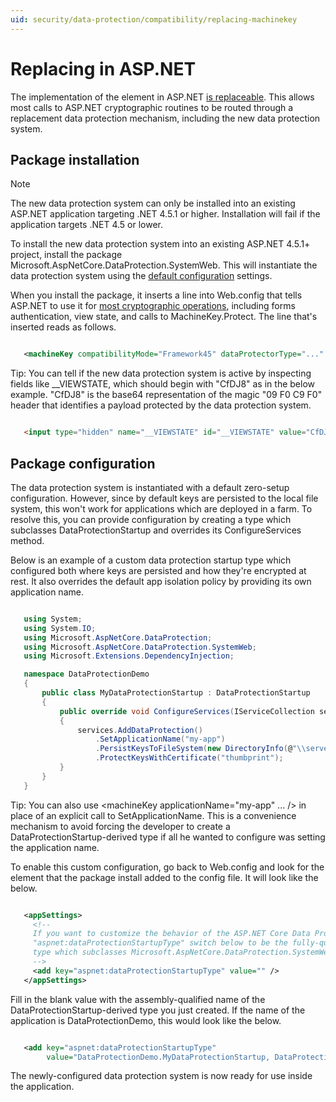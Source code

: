 ```yaml
---
uid: security/data-protection/compatibility/replacing-machinekey
---
```

<a name=compatibility-replacing-machinekey></a>

  # Replacing <machineKey> in ASP.NET

The implementation of the <machineKey> element in ASP.NET [is replaceable](http://blogs.msdn.com/b/webdev/archive/2012/10/23/cryptographic-improvements-in-asp-net-4-5-pt-2.aspx). This allows most calls to ASP.NET cryptographic routines to be routed through a replacement data protection mechanism, including the new data protection system.

  ## Package installation

> [!NOTE]
> The new data protection system can only be installed into an existing ASP.NET application targeting .NET 4.5.1 or higher. Installation will fail if the application targets .NET 4.5 or lower.

To install the new data protection system into an existing ASP.NET 4.5.1+ project, install the package Microsoft.AspNetCore.DataProtection.SystemWeb. This will instantiate the data protection system using the [default configuration](../configuration/default-settings.md#data-protection-default-settings.md) settings.

When you install the package, it inserts a line into Web.config that tells ASP.NET to use it for [most cryptographic operations](http://blogs.msdn.com/b/webdev/archive/2012/10/23/cryptographic-improvements-in-asp-net-4-5-pt-2.aspx), including forms authentication, view state, and calls to MachineKey.Protect. The line that's inserted reads as follows.

<!-- literal_block {"backrefs": [], "ids": [], "dupnames": [], "linenos": false, "names": [], "classes": [], "xml:space": "preserve", "language": "xml", "highlight_args": {}} -->

````xml

   <machineKey compatibilityMode="Framework45" dataProtectorType="..." />
   ````

Tip: You can tell if the new data protection system is active by inspecting fields like __VIEWSTATE, which should begin with "CfDJ8" as in the below example. "CfDJ8" is the base64 representation of the magic "09 F0 C9 F0" header that identifies a payload protected by the data protection system.

<!-- literal_block {"backrefs": [], "ids": [], "dupnames": [], "linenos": false, "names": [], "classes": [], "xml:space": "preserve", "language": "html", "highlight_args": {}} -->

````html

   <input type="hidden" name="__VIEWSTATE" id="__VIEWSTATE" value="CfDJ8AWPr2EQPTBGs3L2GCZOpk..." />
   ````

  ## Package configuration

The data protection system is instantiated with a default zero-setup configuration. However, since by default keys are persisted to the local file system, this won't work for applications which are deployed in a farm. To resolve this, you can provide configuration by creating a type which subclasses DataProtectionStartup and overrides its ConfigureServices method.

Below is an example of a custom data protection startup type which configured both where keys are persisted and how they're encrypted at rest. It also overrides the default app isolation policy by providing its own application name.

<!-- literal_block {"backrefs": [], "ids": [], "dupnames": [], "linenos": false, "names": [], "classes": [], "xml:space": "preserve", "language": "c#", "highlight_args": {}} -->

````c#

   using System;
   using System.IO;
   using Microsoft.AspNetCore.DataProtection;
   using Microsoft.AspNetCore.DataProtection.SystemWeb;
   using Microsoft.Extensions.DependencyInjection;

   namespace DataProtectionDemo
   {
       public class MyDataProtectionStartup : DataProtectionStartup
       {
           public override void ConfigureServices(IServiceCollection services)
           {
               services.AddDataProtection()
                   .SetApplicationName("my-app")
                   .PersistKeysToFileSystem(new DirectoryInfo(@"\\server\share\myapp-keys\"))
                   .ProtectKeysWithCertificate("thumbprint");
           }
       }
   }
   ````

Tip: You can also use <machineKey applicationName="my-app" ... /> in place of an explicit call to SetApplicationName. This is a convenience mechanism to avoid forcing the developer to create a DataProtectionStartup-derived type if all he wanted to configure was setting the application name.

To enable this custom configuration, go back to Web.config and look for the <appSettings> element that the package install added to the config file. It will look like the below.

<!-- literal_block {"backrefs": [], "ids": [], "dupnames": [], "linenos": false, "names": [], "classes": [], "xml:space": "preserve", "language": "xml", "highlight_args": {}} -->

````xml

   <appSettings>
     <!--
     If you want to customize the behavior of the ASP.NET Core Data Protection stack, set the
     "aspnet:dataProtectionStartupType" switch below to be the fully-qualified name of a
     type which subclasses Microsoft.AspNetCore.DataProtection.SystemWeb.DataProtectionStartup.
     -->
     <add key="aspnet:dataProtectionStartupType" value="" />
   </appSettings>
   ````

Fill in the blank value with the assembly-qualified name of the DataProtectionStartup-derived type you just created. If the name of the application is DataProtectionDemo, this would look like the below.

<!-- literal_block {"backrefs": [], "ids": [], "dupnames": [], "linenos": false, "names": [], "classes": [], "xml:space": "preserve", "language": "xml", "highlight_args": {}} -->

````xml

   <add key="aspnet:dataProtectionStartupType"
        value="DataProtectionDemo.MyDataProtectionStartup, DataProtectionDemo" />
   ````

The newly-configured data protection system is now ready for use inside the application.

